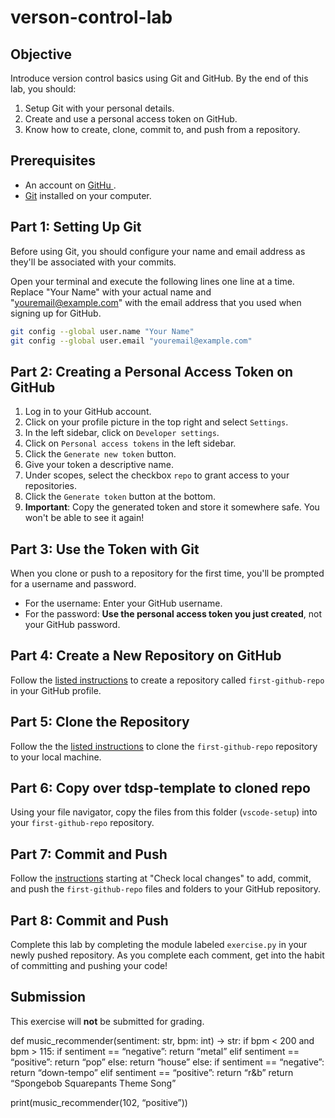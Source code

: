 # verson-control-lab

## Objective
Introduce version control basics using Git and GitHub. By the end of this lab, you should:
1. Setup Git with your personal details.
2. Create and use a personal access token on GitHub.
3. Know how to create, clone, commit to, and push from a repository.

## Prerequisites
* An account on [GitHu
](https://github.com/).
* [Git](https://git-scm.com/) installed on your computer.

## Part 1: Setting Up Git

Before using Git, you should configure your name and email address as they'll be associated with your commits. 

Open your terminal and execute the following lines one line at a time. Replace "Your Name" with your actual name and "youremail@example.com" with the email address that you used when signing up for GitHub.

```bash
git config --global user.name "Your Name"
git config --global user.email "youremail@example.com"
```

## Part 2: Creating a Personal Access Token on GitHub

1. Log in to your GitHub account.
2. Click on your profile picture in the top right and select `Settings`.
3. In the left sidebar, click on `Developer settings`.
4. Click on `Personal access tokens` in the left sidebar.
5. Click the `Generate new token` button.
6. Give your token a descriptive name.
7. Under scopes, select the checkbox `repo` to grant access to your repositories.
8. Click the `Generate token` button at the bottom.
9. **Important**: Copy the generated token and store it somewhere safe. You won't be able to see it again!

## Part 3: Use the Token with Git

When you clone or push to a repository for the first time, you'll be prompted for a username and password. 

- For the username: Enter your GitHub username.
- For the password: **Use the personal access token you just created**, not your GitHub password.

## Part 4: Create a New Repository on GitHub

Follow the [listed instructions](https://docs.github.com/en/get-started/quickstart/create-a-repo) to create a repository called `first-github-repo` in your GitHub profile.

## Part 5: Clone the Repository

Follow the the [listed instructions](
) to clone the `first-github-repo` repository to your local machine.

## Part 6: Copy over tdsp-template to cloned repo

Using your file navigator, copy the files from this folder (`vscode-setup`) into your `first-github-repo` repository.

## Part 7: Commit and Push

Follow the [instructions](https://dev.to/mrfrontend/git-101--step-2-add-stage-commit--push-3p3p) starting at "Check local changes" to add, commit, and push the `first-github-repo` files and folders to your GitHub repository.

## Part 8: Commit and Push

Complete this lab by completing the module labeled `exercise.py` in your newly pushed repository. As you complete each comment, get into the habit of committing and pushing your code!

## Submission

This exercise will **not** be submitted for grading.


def music_recommender(sentiment: str, bpm: int) -> str:
if bpm < 200 and bpm >  115:
    if sentiment == “negative”:
        return “metal”
    elif sentiment == “positive”:
        return “pop”
    else:
        return “house”
    else:
        if sentiment == “negative”:
            return “down-tempo”
        elif sentiment == “positive”:
            return “r&b”
    return “Spongebob Squarepants Theme Song”

print(music_recommender(102, “positive”)) 
